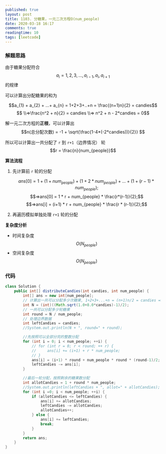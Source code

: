 ```yaml
---
published: true
layout: post
title: 1103. 分糖果，一元二次方程O(num_people)
date: 2020-03-18 16:17
comments: true
readingtime: 10
tags: [leetcode]
---
```

### 解题思路
由于糖果分配符合 $$a_{i} = 1,2,3,..., a_{i-1}, a_{i}, a_{i+1}$$ 的规律

可以计算出分配糖果的和为

$$a_{1} + a_{2} + ...+ a_{n} = 1+2+3+..+n = \frac{(n+1)n}{2} = candies$$
$$ \\=>\frac{n^2 + n}{2} = candies \\=> n^2 + n - 2*candies = 0$$

解一元二次方程的**正根**，可以计算出
$$n(总分配次数) = -1 + \sqrt{\frac{1-4*(-2*candies))}{2}} $$

所以可以计算出一共分配了 `r` 到 `r+1`（边界情况） 轮
$$r = \frac{n}{num_{people}}$$

**算法流程**
1. 先计算前 `r` 轮的分配

    $$ans[0] = 1 + (1+num_{people}) + (1 + 2*num_{people}) + ... + (1 + (r-1)*num_{people});$$
    $$=>ans[0] = 1 * r + num_{people} * \frac{r*(r-1)}{2};$$
    $$=>ans[i] = (i+1) * r + num_{people} * \frac{r * (r-1)}{2};$$

2. 再遍历模拟单独处理 `r+1` 轮的分配

**复杂度分析**
* 时间复杂度 $$O(N_{people})$$
* 空间复杂度 $$O(N_{people})$$

### 代码

```java
class Solution {
    public int[] distributeCandies(int candies, int num_people) {
        int[] ans = new int[num_people];
        // 计算出一共可以分配多少次糖果, 1+2+3+...+n = (n+1)n/2 = candies => n = (-1 + sqrt(1-4*(-2*candies)))/2
        int N = (int)((Math.sqrt(1.0+8.0*candies)-1)/2);
        // 一共可以分配多少轮糖果
        int round = N / num_people;
        // 处理边界数据
        int leftCandies = candies;
        //System.out.println(N + ", round=" + round);

        //先按照可以全部分完的整数分配
        for (int i = 0; i < num_people; ++i) {
            // for (int r = 0; r < round; ++ r) {
            //     ans[i] += (i+1) + r * num_people;
            // }
            ans[i] = (i+1) * round + num_people * round * (round-1)/2;
            leftCandies -= ans[i];
        }

        //最后一轮分配，按照剩余的糖果数分配
        int allotCandies = 1 + round * num_people;
        //System.out.println(leftCandies + ", allot=" + allotCandies);
        for (int i =0; i < num_people; ++i) {
            if (allotCandies <= leftCandies) {
                ans[i] += allotCandies;
                leftCandies -= allotCandies;
                allotCandies++;
            } else {
                ans[i] += leftCandies;
                break;
            }
        }
        return ans;
    }
}
```

